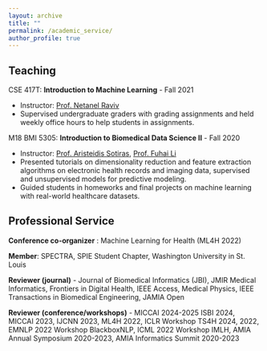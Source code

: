 ```yaml
---
layout: archive
title: ""
permalink: /academic_service/
author_profile: true
---
```



## Teaching

CSE 417T: **Introduction to Machine Learning** - Fall 2021
- Instructor: [Prof. Netanel Raviv](https://sites.wustl.edu/ravivlab/) 
- Supervised undergraduate graders with grading assignments and held weekly office hours to help students in assignments.


M18 BMI 5305: **Introduction to Biomedical Data Science II** - Fall 2020
- Instructor: [Prof. Aristeidis Sotiras](https://asotiras.com/), [Prof. Fuhai Li](https://profiles.wustl.edu/en/persons/fuhai-li) 
- Presented tutorials on dimensionality reduction and feature extraction algorithms on electronic health records and imaging data, supervised and unsupervised models for predictive modeling.
- Guided students in homeworks and final projects on machine learning with real-world healthcare datasets.


## Professional Service

**Conference co-organizer** : Machine Learning for Health (ML4H 2022)

**Member**: SPECTRA, SPIE Student Chapter, Washington University in St. Louis

**Reviewer (journal)** - Journal of Biomedical Informatics (JBI), JMIR Medical Informatics, Frontiers in Digital Health, IEEE Access, Medical Physics, IEEE Transactions in Biomedical Engineering, JAMIA Open

**Reviewer (conference/workshops)** - MICCAI 2024-2025 ISBI 2024, MICCAI 2023, IJCNN 2023, ML4H 2022, ICLR Workshop TS4H 2024, 2022, EMNLP 2022 Workshop BlackboxNLP, ICML 2022 Workshop IMLH, AMIA Annual Symposium 2020-2023, AMIA Informatics Summit 2020-2023



